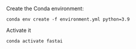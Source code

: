 Create the Conda environment:

    conda env create -f environment.yml python=3.9

Activate it

    conda activate fastai

